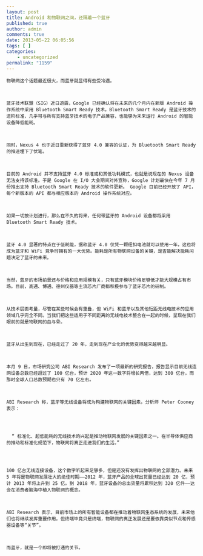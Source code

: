 ```yaml
---
layout: post
title: Android 和物联网之间，还隔着一个蓝牙
published: true
author: admin
comments: true
date: 2013-05-22 06:05:56
tags: [ ]
categories:
    - uncategorized
permalink: "1159"
---
```


  



  
    物联网这个话题最近很火，而蓝牙就显得有些受冷遇。
  
  
  
    蓝牙技术联盟（SIG）近日透露，Google 已经确认将在未来的几个月内在新版 Android 操作系统中采用 Bluetooth Smart Ready 技术。Bluetooth Smart Ready 是蓝牙技术的进阶标准，几乎可与所有支持蓝牙技术的电子产品兼容，也能够为未来运行 Android 的智能设备降低能耗。
  
  
  
    同时，Nexus 4 也于近日重新获得了蓝牙 4.0 兼容的认证，为 Bluetooth Smart Ready 的推进埋下了伏笔。
  
  
  
    目前的 Android 并不支持蓝牙 4.0 标准或和其低功耗模式，也就是说现在的 Nexus 设备无法支持该标准。于是 Google 在 I/O 大会期间对外宣称，Google 计划最快在今年 7 月份推出支持 Bluetooth Smart Ready 技术的软件更新。 Google 目前已经开放了 API，每个新版本的 API 都与相应版本的 Android 操作系统对应。
  
  
  
    如果一切按计划进行，那么在不久的将来，任何带蓝牙的 Android 设备都将采用 Bluetooth Smart Ready 技术。
  
  
  
    蓝牙 4.0 显著的特点在于低耗能，据称蓝牙 4.0 仅凭一颗纽扣电池就可以使用一年，这也将成为蓝牙和 WiFi 竞争时拥有的一大优势。能耗是所有物联网设备的关键，是否能解决能耗问题决定了蓝牙的未来。
  
  
  
    当然，蓝牙的市场前景还与价格和应用规模有关，只有蓝牙模块价格足够低才能大规模占有市场。目前，高通、博通、德州仪器等主流芯片厂商都积极参与了蓝牙芯片的研制。
  
  
  
    从技术层面考量，尽管在某些时候会有重叠，但 WiFi 和蓝牙以及其他短距无线电技术的应用领域几乎完全不同。当我们把这些适用于不同距离的无线电技术整合在一起的时候，呈现在我们眼前的就是物联网的血与骨。
  
  
  
    蓝牙从出生到现在，已经走过了 20 年，走到现在产业化的优势变得越来越明显。
  
  
  
    本月 9 日，市场研究公司 ABI Research 发布了一项最新的研究报告，报告显示目前无线连网设备总数已经超过了 100 亿台，预计 2020 年这一数字将增长两倍，达到 300 亿台，而那时全球人口总数预期也只有 70 亿左右。
  
  
  
    ABI Research 称，蓝牙等无线设备将成为构建物联网的关键因素。分析师 Peter Cooney表示：
  
  
  
    
      “ 标准化、超低能耗的无线技术的兴起是推动物联网发展的关键因素之一。在半导体供应商的推动和标准化规范下，物联网将真正走进我们的生活。”
    
  
  
  
    100 亿台无线连接设备，这个数字听起来足够多，但是还没有发挥出物联网的全部潜力。未来 5 年将是物联网发展壮大的绝佳时期——2012 年，蓝牙产品的全球出货量已经达到 20 亿，预计 2013 年将上升到 25 亿。到 2018 年，蓝牙设备的总出货量将累积达到 320 亿件——这会在消费者脑海中植入物联网的概念。
  
  
  
    ABI Research 表示，目前市场上的所有智能设备都在推动着物联网生态系统的发展，未来他们也将继续发挥重要作用。但终端毕竟只是终端，物联网的真正发展还是要依靠类似节点和传感器设备等“关节”。
  
  
  
    而蓝牙，就是一个即将被打通的关节。
  

